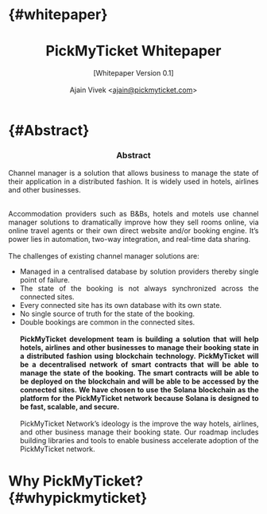 # {#whitepaper}

<center>
<h1>PickMyTicket Whitepaper</h1>
</center>

<center>
[Whitepaper Version 0.1]<br><br>
Ajain Vivek <<a href='mailto:ajain@pickmyticket.com'>ajain@pickmyticket.com</a>><br><br>
</center>

# {#Abstract}

<center>
<h3>Abstract</h3>
</center>

<div style="text-align: justify; max-width: 600px; margin: 0 auto;">
Channel manager is a solution that allows business to manage the state of their application in a distributed fashion. It is widely used in hotels, airlines and other businesses.
<br/><br/>

Accommodation providers such as B&Bs, hotels and motels use channel manager solutions to dramatically improve how they sell rooms online, via online travel agents or their own direct website and/or booking engine. It’s power lies in automation, two-way integration, and real-time data sharing.
<br/><br/>
The challenges of existing channel manager solutions are:

- Managed in a centralised database by solution providers thereby single point of failure.
- The state of the booking is not always synchronized across the connected sites.
- Every connected site has its own database with its own state.
- No single source of truth for the state of the booking.
- Double bookings are common in the connected sites.
<br/><br/>
<b>PickMyTicket development team is building a solution that will help hotels, airlines and other businesses to manage their booking state in a distributed fashion using blockchain technology. PickMyTicket will be a decentralised network of smart contracts that will be able to manage the state of the booking. The smart contracts will be able to be deployed on the blockchain and will be able to be accessed by the connected sites. We have chosen to use the Solana blockchain as the platform for the PickMyTicket network because Solana is designed to be fast, scalable, and secure.</b>
<br/><br/>
PickMyTicket Network’s ideology is the improve the way hotels, airlines, and other business manage their booking state. Our roadmap includes building libraries and tools to enable business accelerate adoption of the PickMyTicket network.
</div>

# Why PickMyTicket? {#whypickmyticket}

